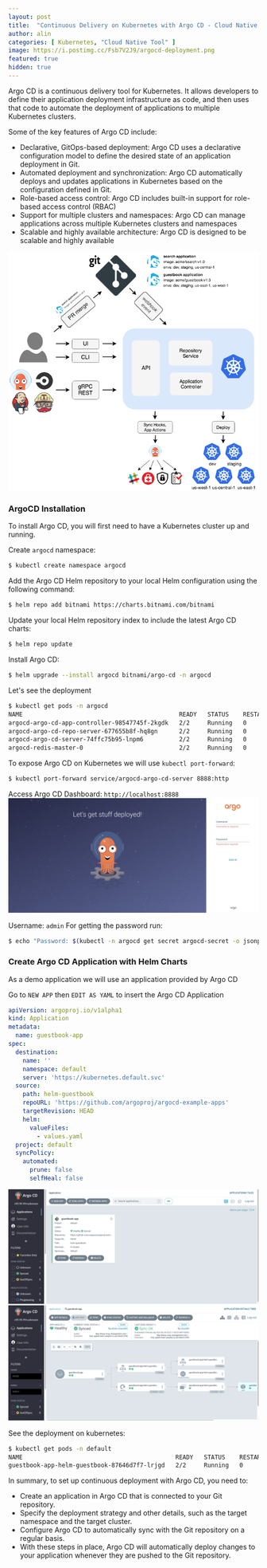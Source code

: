 ```yaml
---
layout: post
title:  "Continuous Delivery on Kubernetes with Argo CD - Cloud Native Tool #002"
author: alin
categories: [ Kubernetes, "Cloud Native Tool" ]
image: https://i.postimg.cc/Fsb7V2J9/argocd-deployment.png
featured: true
hidden: true
---
```


Argo CD is a continuous delivery tool for Kubernetes. It allows developers to define their application deployment infrastructure as code, and then uses that code to automate the deployment of applications to multiple Kubernetes clusters.

Some of the key features of Argo CD include:
- Declarative, GitOps-based deployment: Argo CD uses a declarative configuration model to define the desired state of an application deployment in Git. 
- Automated deployment and synchronization: Argo CD automatically deploys and updates applications in Kubernetes based on the configuration defined in Git.
- Role-based access control: Argo CD includes built-in support for role-based access control (RBAC)
- Support for multiple clusters and namespaces: Argo CD can manage applications across multiple Kubernetes clusters and namespaces
- Scalable and highly available architecture: Argo CD is designed to be scalable and highly available

![Argo CD Architecture](../assets/images/smarthome/argocd_architecture.webp)

### ArgoCD Installation
To install Argo CD, you will first need to have a Kubernetes cluster up and running.

Create `argocd` namespace:
```bash
$ kubectl create namespace argocd
```

Add the Argo CD Helm repository to your local Helm configuration using the following command:
```bash
$ helm repo add bitnami https://charts.bitnami.com/bitnami
```

Update your local Helm repository index to include the latest Argo CD charts:
```bash
$ helm repo update
```

Install Argo CD:
```bash
$ helm upgrade --install argocd bitnami/argo-cd -n argocd
```

Let's see the deployment
```bash
$ kubectl get pods -n argocd
NAME                                            READY   STATUS    RESTARTS   AGE
argocd-argo-cd-app-controller-98547745f-2kgdk   2/2     Running   0          4m
argocd-argo-cd-repo-server-677655b8f-hq8gn      2/2     Running   0          4m
argocd-argo-cd-server-74ffc75b95-lnpm6          2/2     Running   0          4m
argocd-redis-master-0                           2/2     Running   0          4m
```

To expose Argo CD on Kubernetes we will use `kubectl port-forward`:
```bash
$ kubectl port-forward service/argocd-argo-cd-server 8888:http
```

Access Argo CD Dashboard: `http://localhost:8888`
![Dashboard](../assets/images/smarthome/argocd-login.png)

Username: `admin`
For getting the password run:
```bash
$ echo "Password: $(kubectl -n argocd get secret argocd-secret -o jsonpath="{.data.clearPassword}" | base64 -d)"
```
### Create Argo CD Application with Helm Charts
As a demo application we will use an application provided by Argo CD

Go to `NEW APP` then `EDIT AS YAML` to insert the Argo CD Application
```yaml
apiVersion: argoproj.io/v1alpha1
kind: Application
metadata:
  name: guestbook-app
spec:
  destination:
    name: ''
    namespace: default
    server: 'https://kubernetes.default.svc'
  source:
    path: helm-guestbook
    repoURL: 'https://github.com/argoproj/argocd-example-apps'
    targetRevision: HEAD
    helm:
      valueFiles:
        - values.yaml
  project: default
  syncPolicy:
    automated:
      prune: false
      selfHeal: false
```
![Argo CD App](../assets/images/smarthome/argocd-apps.png)
![Argo CD Deployment](../assets/images/smarthome/argocd-deployment.png)

See the deployment on kubernetes:
```bash
$ kubectl get pods -n default
NAME                                           READY   STATUS    RESTARTS   AGE
guestbook-app-helm-guestbook-87646d7f7-lrjgd   2/2     Running   0          3m45s
```

In summary, to set up continuous deployment with Argo CD, you need to:

- Create an application in Argo CD that is connected to your Git repository.
- Specify the deployment strategy and other details, such as the target namespace and the target cluster.
- Configure Argo CD to automatically sync with the Git repository on a regular basis.
- With these steps in place, Argo CD will automatically deploy changes to your application whenever they are pushed to the Git repository.
